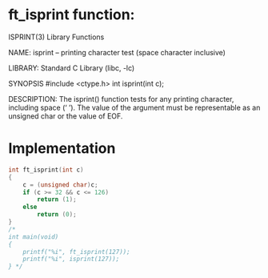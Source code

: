 # ft_isprint function:

ISPRINT(3) Library Functions                                                                           

NAME: isprint – printing character test (space character inclusive)

LIBRARY: Standard C Library (libc, -lc)

SYNOPSIS
     #include <ctype.h>
     int isprint(int c);

DESCRIPTION: The isprint() function tests for any printing character, including space (‘ ’).  The value of the argument must be representable as an unsigned char or the value of EOF.

# Implementation

```c
int	ft_isprint(int c)
{
	c = (unsigned char)c;
	if (c >= 32 && c <= 126)
		return (1);
	else
		return (0);
}
/*
int	main(void)
{
	printf("%i", ft_isprint(127));
	printf("%i", isprint(127));
} */